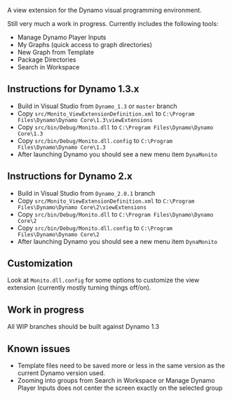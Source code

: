 A view extension for the Dynamo visual programming environment. 

Still very much a work in progress.
Currently includes the following tools:
* Manage Dynamo Player Inputs
* My Graphs (quick access to graph directories)
* New Graph from Template
* Package Directories
* Search in Workspace

## Instructions for Dynamo 1.3.x

* Build in Visual Studio from ```Dynamo_1.3``` or ```master``` branch
* Copy ```src/Monito_ViewExtensionDefinition.xml``` to ```C:\Program Files\Dynamo\Dynamo Core\1.3\viewExtensions```
* Copy ```src/bin/Debug/Monito.dll``` to ```C:\Program Files\Dynamo\Dynamo Core\1.3```
* Copy ```src/bin/Debug/Monito.dll.config``` to ```C:\Program Files\Dynamo\Dynamo Core\1.3```
* After launching Dynamo you should see a new menu item ```DynaMonito```

## Instructions for Dynamo 2.x

* Build in Visual Studio from ```Dynamo_2.0.1``` branch
* Copy ```src/Monito_ViewExtensionDefinition.xml``` to ```C:\Program Files\Dynamo\Dynamo Core\2\viewExtensions```
* Copy ```src/bin/Debug/Monito.dll``` to ```C:\Program Files\Dynamo\Dynamo Core\2```
* Copy ```src/bin/Debug/Monito.dll.config``` to ```C:\Program Files\Dynamo\Dynamo Core\2```
* After launching Dynamo you should see a new menu item ```DynaMonito```

## Customization

Look at ```Monito.dll.config``` for some options to customize the view extension (currently mostly turning things off/on).

## Work in progress ##

All WIP branches should be built against Dynamo 1.3

## Known issues

* Template files need to be saved more or less in the same version as the current Dynamo version used.
* Zooming into groups from Search in Workspace or Manage Dynamo Player Inputs does not center the screen exactly on the selected group
